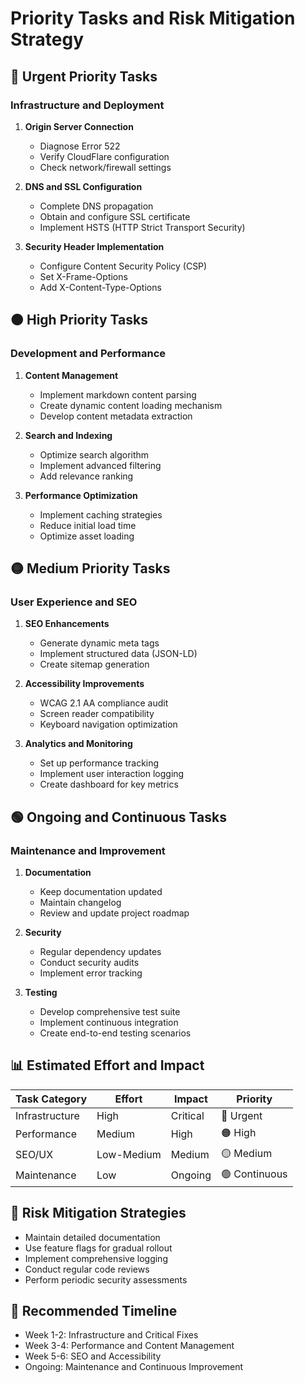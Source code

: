 # Priority Tasks and Risk Mitigation Strategy

## 🔴 Urgent Priority Tasks

### Infrastructure and Deployment
1. **Origin Server Connection**
   - Diagnose Error 522
   - Verify CloudFlare configuration
   - Check network/firewall settings

2. **DNS and SSL Configuration**
   - Complete DNS propagation
   - Obtain and configure SSL certificate
   - Implement HSTS (HTTP Strict Transport Security)

3. **Security Header Implementation**
   - Configure Content Security Policy (CSP)
   - Set X-Frame-Options
   - Add X-Content-Type-Options

## 🟠 High Priority Tasks

### Development and Performance
1. **Content Management**
   - Implement markdown content parsing
   - Create dynamic content loading mechanism
   - Develop content metadata extraction

2. **Search and Indexing**
   - Optimize search algorithm
   - Implement advanced filtering
   - Add relevance ranking

3. **Performance Optimization**
   - Implement caching strategies
   - Reduce initial load time
   - Optimize asset loading

## 🟡 Medium Priority Tasks

### User Experience and SEO
1. **SEO Enhancements**
   - Generate dynamic meta tags
   - Implement structured data (JSON-LD)
   - Create sitemap generation

2. **Accessibility Improvements**
   - WCAG 2.1 AA compliance audit
   - Screen reader compatibility
   - Keyboard navigation optimization

3. **Analytics and Monitoring**
   - Set up performance tracking
   - Implement user interaction logging
   - Create dashboard for key metrics

## 🟢 Ongoing and Continuous Tasks

### Maintenance and Improvement
1. **Documentation**
   - Keep documentation updated
   - Maintain changelog
   - Review and update project roadmap

2. **Security**
   - Regular dependency updates
   - Conduct security audits
   - Implement error tracking

3. **Testing**
   - Develop comprehensive test suite
   - Implement continuous integration
   - Create end-to-end testing scenarios

## 📊 Estimated Effort and Impact

| Task Category | Effort | Impact | Priority |
|--------------|--------|--------|----------|
| Infrastructure | High | Critical | 🔴 Urgent |
| Performance | Medium | High | 🟠 High |
| SEO/UX | Low-Medium | Medium | 🟡 Medium |
| Maintenance | Low | Ongoing | 🟢 Continuous |

## 🚨 Risk Mitigation Strategies
- Maintain detailed documentation
- Use feature flags for gradual rollout
- Implement comprehensive logging
- Conduct regular code reviews
- Perform periodic security assessments

## 📅 Recommended Timeline
- Week 1-2: Infrastructure and Critical Fixes
- Week 3-4: Performance and Content Management
- Week 5-6: SEO and Accessibility
- Ongoing: Maintenance and Continuous Improvement
